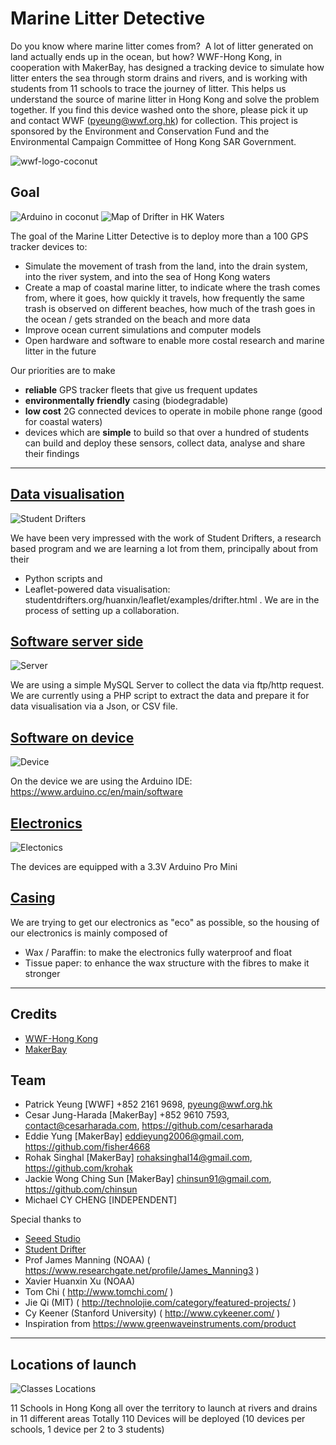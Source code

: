# Marine Litter Detective

Do you know where marine litter comes from?  A lot of litter generated on land actually ends up in the ocean, but how? WWF-Hong Kong, in cooperation with MakerBay, has designed a tracking device to simulate how litter enters the sea through storm drains and rivers, and is working with students from 11 schools to trace the journey of litter. This helps us understand the source of marine litter in Hong Kong and solve the problem together. If you find this device washed onto the shore, please pick it up and contact WWF (pyeung@wwf.org.hk) for collection. This project is sponsored by the Environment and Conservation Fund and the Environmental Campaign Committee of Hong Kong SAR Government.

![wwf-logo-coconut](https://c1.staticflickr.com/5/4217/35207853011_aef241f200_z.jpg)



## Goal
![Arduino in coconut](https://c1.staticflickr.com/3/2940/32739309070_780d739c2a_z.jpg)
![Map of Drifter in HK Waters](https://c1.staticflickr.com/5/4237/34527245533_3083b3c8c5_z.jpg)

The goal of the Marine Litter Detective is to deploy more than a 100 GPS tracker devices to:
- Simulate the movement of trash from the land, into the drain system, into the river system, and into the sea of Hong Kong waters
- Create a map of coastal marine litter, to indicate where the trash comes from, where it goes, how quickly it travels, how frequently the same trash is observed on different beaches, how much of the trash goes in the ocean / gets stranded on the beach and more data
- Improve ocean current simulations and computer models
- Open hardware and software to enable more costal research and marine litter in the future

Our priorities are to make
- <b>reliable</b> GPS tracker fleets that give us frequent updates
- <b>environmentally friendly</b> casing (biodegradable)
- <b>low cost</b> 2G connected devices to operate in mobile phone range (good for coastal waters)
- devices which are <b>simple</b> to build so that over a hundred of students can build and deploy these sensors, collect data, analyse and share their findings

<hr>

## [Data visualisation](https://github.com/MakerBay/Trashtracker/tree/master/Dataviz)
![Student Drifters](https://c1.staticflickr.com/3/2937/33684581620_3e84727a2c_z.jpg)

We have been very impressed with the work of Student Drifters, a research based program and we are learning a lot from them, principally about from their
- Python scripts and
- Leaflet-powered data visualisation: studentdrifters.org/huanxin/leaflet/examples/drifter.html .
We are  in the process of setting up a collaboration.

## [Software server side](https://github.com/MakerBay/Trashtracker/tree/master/Server)
![Server](https://c1.staticflickr.com/3/2922/33257374233_097e389557_z.jpg)

We are using a simple MySQL Server to collect the data via ftp/http request.
We are currently using a PHP script to extract the data and prepare it for data visualisation via a Json, or CSV file.

## [Software on device](https://github.com/MakerBay/Trashtracker/tree/master/Tracker)
![Device](https://c1.staticflickr.com/3/2909/33257361673_d1350ff440_z.jpg)

On the device we are using the Arduino IDE: https://www.arduino.cc/en/main/software

## [Electronics](https://github.com/MakerBay/Trashtracker/tree/master/Electronics)
![Electonics](https://c1.staticflickr.com/3/2911/33684464920_3e7cd0a56f_z.jpg)

The devices are equipped with a 3.3V Arduino Pro Mini

## [Casing](https://github.com/MakerBay/Trashtracker/tree/master/Coconut)

We are trying to get our electronics as "eco" as possible, so the housing of our electronics is mainly composed of
- Wax / Paraffin: to make the electronics fully waterproof and float
- Tissue paper: to enhance the wax structure with the fibres to make it stronger

<hr>

## Credits
- [WWF-Hong Kong](https://wwf.org.hk)
- [MakerBay](https://www.makerbay.org)

## Team
- Patrick Yeung [WWF] +852 2161 9698, pyeung@wwf.org.hk
- Cesar Jung-Harada [MakerBay] +852 9610 7593, contact@cesarharada.com, https://github.com/cesarharada
- Eddie Yung [MakerBay] eddieyung2006@gmail.com, https://github.com/fisher4668
- Rohak Singhal [MakerBay] rohaksinghal14@gmail.com, https://github.com/krohak
- Jackie Wong Ching Sun [MakerBay] chinsun91@gmail.com, https://github.com/chinsun
- Michael CY CHENG [INDEPENDENT]

Special thanks to
- [Seeed Studio]( https://www.seeedstudio.com )
- [Student Drifter]( http://www.studentdrifters.org )
- Prof James Manning (NOAA) ( https://www.researchgate.net/profile/James_Manning3 )
- Xavier Huanxin Xu (NOAA)
- Tom Chi ( http://www.tomchi.com/ )
- Jie Qi (MIT) ( http://technolojie.com/category/featured-projects/ )
- Cy Keener (Stanford University) ( http://www.cykeener.com/ )
- Inspiration from https://www.greenwaveinstruments.com/product

<hr>

## Locations of launch
![Classes Locations](https://c2.staticflickr.com/4/3945/34068780145_6b6453739d_z.jpg)

11 Schools in Hong Kong all over the territory to launch at rivers and drains in 11 different areas
Totally 110 Devices will be deployed (10 devices per schools, 1 device per 2 to 3 students)
